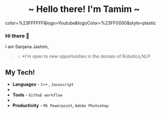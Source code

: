 <h1 align="center">~ Hello there! I'm Tamim ~</h1>


color=%23FFFFFF&logo=Youtube&logoColor=%23FF0000&style=plastic
### Hi there 👋

I am Sanjana Jashim, 
> 💡 *I'm open to new opportunities in the domain of Robotics,NLP.

<!--
## Languages

![C++](https://img.shields.io/badge/-C++-000000?style=flat&logo=c%2B%2B)
![Python](https://img.shields.io/badge/-Python-000000?style=flat&logo=python)
![JavaScript](https://img.shields.io/badge/-JavaScript-000000?style=flat&logo=javascript)
![HTML5](https://img.shields.io/badge/-HTML5-000000?style=flat&logo=html5)
![CSS3](https://img.shields.io/badge/-CSS-000000?style=flat&logo=css3)
![Arduino](https://img.shields.io/badge/-Arduino-000000?style=flat&logo=arduino)
## Tools:


![Github](https://img.shields.io/badge/-Github-000000?style=flat&logo=github) <br />
![MS Word](https://img.shields.io/badge/-MS%20Word-000000?style=flat&logo=microsoft%20word)
![MS PPT](https://img.shields.io/badge/-MS%20Powerpoint-000000?style=flat&logo=microsoft%20powerpoint)
![Adobe PS](https://img.shields.io/badge/-Adobe%20Photoshop-000000?style=flat&logo=adobe%20photoshop)
![Adobe Ai](https://img.shields.io/badge/-Adobe%20Illustrator-000000?style=flat&logo=adobe%20illustrator)

-->
## My Tech! 
- **Languages** - `C++` , `Javascript` 
-
- **Tools** -  `Github workflow`
- 
- **Productivity** -  `MS Powerpoint`, `Adobe Photoshop`




